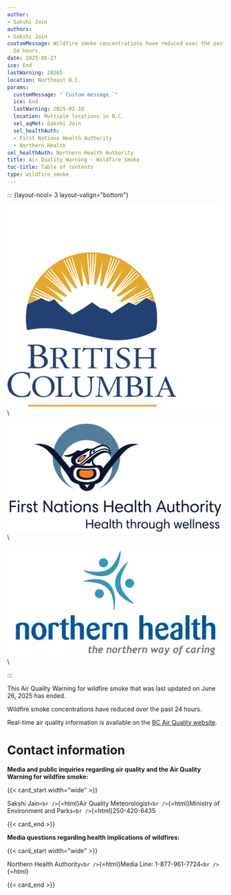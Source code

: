 ```yaml
---
author:
- Sakshi Jain
authors:
- Sakshi Jain
customMessage: Wildfire smoke concentrations have reduced over the past
  24 hours.
date: 2025-06-27
ice: End
lastWarning: 20265
location: Northeast B.C.
params:
  customMessage: "`Custom message.`"
  ice: End
  lastWarning: 2025-02-10
  location: Multiple locations in B.C.
  sel_aqMet: Sakshi Jain
  sel_healthAuth:
  - First Nations Health Authority
  - Northern Health
sel_healthAuth: Northern Health Authority
title: Air Quality Warning - Wildfire Smoke
toc-title: Table of contents
type: wildfire_smoke
---
```


<!--
Copyright 2025 Province of British Columbia

This work is licensed under the Creative Commons Attribution 4.0 International License.
To view a copy of this license, visit http://creativecommons.org/licenses/by/4.0/.
-->
<!-- Logo header, the layout-col should be set based on number of logos including FHNA and BCGov-->
<!-- the trailing slash means the text in square brackets is alt text -->

::: {layout-ncol= 3 layout-valign="bottom"}

![Government of British Columbia logo](/assets/logo_BCID_V_RGB_pos.png)\

![First Nations Health Authority logo](/assets/logo_FNHA.png)\

![Northern Health Authority logo](/assets/logo_NH.png)\

:::

This Air Quality Warning for wildfire smoke that was last updated on
June 26, 2025 has ended.

Wildfire smoke concentrations have reduced over the past 24 hours.

Real-time air quality information is available on the [BC Air Quality
website](https://gov.bc.ca/airqualityhealthindex).

# Contact information

**Media and public inquiries regarding air quality and the Air Quality
Warning for wildfire smoke:**

{{< card_start width="wide" >}}

Sakshi Jain`<br />`{=html}Air Quality
Meteorologist`<br />`{=html}Ministry of Environment and
Parks`<br />`{=html}250-420-6435

{{< card_end >}}

**Media questions regarding health implications of wildfires:**

{{< card_start width="wide" >}}

Northern Health Authority`<br />`{=html}Media Line:
1-877-961-7724`<br />`{=html}

{{< card_end >}}
